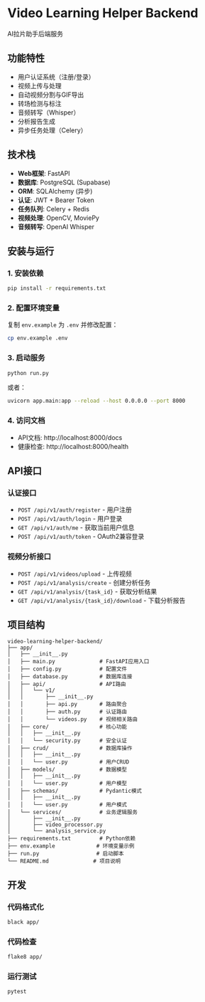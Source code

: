 # Video Learning Helper Backend

AI拉片助手后端服务

## 功能特性

- 用户认证系统（注册/登录）
- 视频上传与处理
- 自动视频分割与GIF导出
- 转场检测与标注
- 音频转写（Whisper）
- 分析报告生成
- 异步任务处理（Celery）

## 技术栈

- **Web框架**: FastAPI
- **数据库**: PostgreSQL (Supabase)
- **ORM**: SQLAlchemy (异步)
- **认证**: JWT + Bearer Token
- **任务队列**: Celery + Redis
- **视频处理**: OpenCV, MoviePy
- **音频转写**: OpenAI Whisper

## 安装与运行

### 1. 安装依赖

```bash
pip install -r requirements.txt
```

### 2. 配置环境变量

复制 `env.example` 为 `.env` 并修改配置：

```bash
cp env.example .env
```

### 3. 启动服务

```bash
python run.py
```

或者：

```bash
uvicorn app.main:app --reload --host 0.0.0.0 --port 8000
```

### 4. 访问文档

- API文档: http://localhost:8000/docs
- 健康检查: http://localhost:8000/health

## API接口

### 认证接口

- `POST /api/v1/auth/register` - 用户注册
- `POST /api/v1/auth/login` - 用户登录
- `GET /api/v1/auth/me` - 获取当前用户信息
- `POST /api/v1/auth/token` - OAuth2兼容登录

### 视频分析接口

- `POST /api/v1/videos/upload` - 上传视频
- `POST /api/v1/analysis/create` - 创建分析任务
- `GET /api/v1/analysis/{task_id}` - 获取分析结果
- `GET /api/v1/analysis/{task_id}/download` - 下载分析报告

## 项目结构

```
video-learning-helper-backend/
├── app/
│   ├── __init__.py
│   ├── main.py              # FastAPI应用入口
│   ├── config.py            # 配置文件
│   ├── database.py          # 数据库连接
│   ├── api/                 # API路由
│   │   └── v1/
│   │       ├── __init__.py
│   │       ├── api.py       # 路由聚合
│   │       ├── auth.py      # 认证路由
│   │       └── videos.py    # 视频相关路由
│   ├── core/                # 核心功能
│   │   ├── __init__.py
│   │   └── security.py      # 安全认证
│   ├── crud/                # 数据库操作
│   │   ├── __init__.py
│   │   └── user.py          # 用户CRUD
│   ├── models/              # 数据模型
│   │   ├── __init__.py
│   │   └── user.py          # 用户模型
│   ├── schemas/             # Pydantic模式
│   │   ├── __init__.py
│   │   └── user.py          # 用户模式
│   └── services/            # 业务逻辑服务
│       ├── __init__.py
│       ├── video_processor.py
│       └── analysis_service.py
├── requirements.txt         # Python依赖
├── env.example             # 环境变量示例
├── run.py                  # 启动脚本
└── README.md              # 项目说明
```

## 开发

### 代码格式化

```bash
black app/
```

### 代码检查

```bash
flake8 app/
```

### 运行测试

```bash
pytest
``` 
